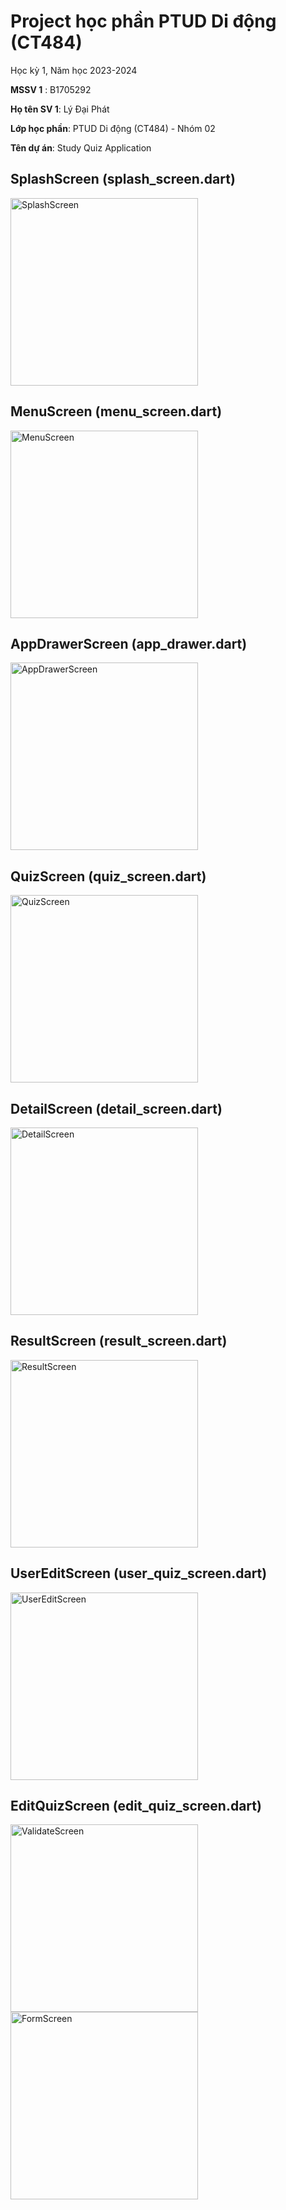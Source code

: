 # Project học phần PTUD Di động (CT484)

Học kỳ 1, Năm học 2023-2024

**MSSV 1** :  B1705292

**Họ tên SV 1**: Lý Đại Phát

**Lớp học phần**: PTUD Di động (CT484) - Nhóm 02

**Tên dự án**: Study Quiz Application

## SplashScreen (splash_screen.dart)
<img src="./assets/images/splash_screen.png" alt="SplashScreen" width="300" />

## MenuScreen (menu_screen.dart)
<img src="./assets/images/menu_screen.png" alt="MenuScreen" width="300" />

## AppDrawerScreen (app_drawer.dart)
<img src="./assets/images/app_drawer.png" alt="AppDrawerScreen" width="300" />

## QuizScreen (quiz_screen.dart)
<img src="./assets/images/quiz_screen.png" alt="QuizScreen" width="300" />

## DetailScreen (detail_screen.dart)
<img src="./assets/images/detail_screen1.png" alt="DetailScreen" width="300" />

## ResultScreen (result_screen.dart)
<img src="./assets/images/result_screen.png" alt="ResultScreen" width="300" />

## UserEditScreen (user_quiz_screen.dart)
<img src="./assets/images/user_quiz_screen.png" alt="UserEditScreen" width="300" />

## EditQuizScreen (edit_quiz_screen.dart)
<img src="./assets/images/add_quiz_validate.png" alt="ValidateScreen" width="300" />
<img src="./assets/images/add_quiz.png" alt="FormScreen" width="300" />
